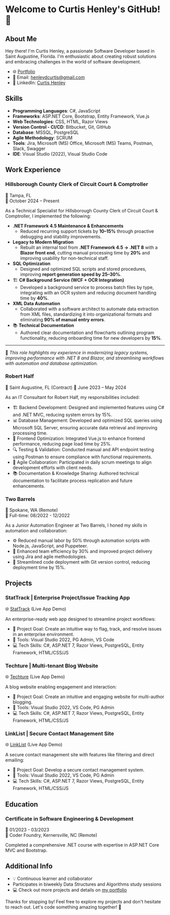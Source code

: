 # Welcome to Curtis Henley's GitHub! 👋

## About Me

Hey there! I'm Curtis Henley, a passionate Software Developer based in Saint Augustine, Florida. I'm enthusiastic about creating robust solutions and embracing challenges in the world of software development.

- 🌐 [Portfolio](https://curtishenley.dev/)
- 📧 Email: henleydcurtis@gmail.com
- 📱 LinkedIn: [Curtis Henley](https://www.linkedin.com/in/curtisdhenley/)

## Skills

- **Programming Languages**: C#, JavaScript
- **Frameworks**: ASP.NET Core, Bootstrap, Entity Framework, Vue.js
- **Web Technologies**: CSS, HTML, Razor Views
- **Version Control - CI/CD**: Bitbucket, Git, GitHub
- **Database**: MSSQL, PostgreSQL
- **Agile Methodology**: SCRUM
- **Tools**: Jira, Microsoft (MS) Office, Microsoft (MS) Teams, Postman, Slack, Swagger
- **IDE**: Visual Studio (2022), Visual Studio Code

## Work Experience

### Hillsborough County Clerk of Circuit Court & Comptroller
📍 Tampa, FL  
📅 October 2024 – Present  

As a Technical Specialist for Hillsborough County Clerk of Circuit Court & Comptroller, I implemented the following:

- **.NET Framework 4.5 Maintenance & Enhancements**  
  - Reduced recurring support tickets by **10–15%** through proactive debugging and stability improvements.  
- **Legacy to Modern Migration**  
  - Rebuilt an internal tool from **.NET Framework 4.5 → .NET 8** with a **Blazor front end**, cutting manual processing time by **20%** and improving usability for non-technical staff.
- **SQL Optimization**  
  - Designed and optimized SQL scripts and stored procedures, improving **report generation speed by 25–30%**.
- 🏗 **C# Background Service (WCF + OCR Integration)**  
  - Developed a background service to process batch files by type, integrating with an OCR system and reducing document handling time by **40%**.
- **XML Data Automation**  
  - Collaborated with a software architect to automate data extraction from XML files, standardizing it into organizational formats and eliminating **90% of manual entry errors**.
- 📚 **Technical Documentation**  
  - Authored clear documentation and flowcharts outlining program functionality, reducing onboarding time for new developers by **15%**. 
---
📌 *This role highlights my experience in modernizing legacy systems, improving performance with .NET 8 and Blazor, and streamlining workflows with automation and database optimization.*


### Robert Half
📍 Saint Augustine, FL (Contract)
📅 June 2023 – May 2024

As an IT Consultant for Robert Half, my responsibilities included:

- 🏗 Backend Development: Designed and implemented features using C# and .NET MVC, reducing system errors by 15%.
- 📊 Database Management: Developed and optimized SQL queries using Microsoft SQL Server, ensuring accurate data retrieval and improving processing time.
- 🚀 Frontend Optimization: Integrated Vue.js to enhance frontend performance, reducing page load time by 25%.
- 🔍 Testing & Validation: Conducted manual and API endpoint testing using Postman to ensure compliance with functional requirements.
- 📅 Agile Collaboration: Participated in daily scrum meetings to align development efforts with client needs.
- 📚 Documentation & Knowledge Sharing: Authored technical documentation to facilitate process replication and future enhancements.

### Two Barrels
📍 Spokane, WA (Remote)  
📅 Full-time: 08/2022 - 12/2022

As a Junior Automation Engineer at Two Barrels, I honed my skills in automation and collaboration:

- ⚙️ Reduced manual labor by 50% through automation scripts with Node.js, JavaScript, and Puppeteer.
- 🚀 Enhanced team efficiency by 30% and improved project delivery using Jira and agile methodologies.
- 🔄 Streamlined code deployment with Git version control, reducing deployment time by 15%.

## Projects

### StatTrack | Enterprise Project/Issue Tracking App
🌐 [StatTrack](https://stattrack-production.up.railway.app/) (Live App Demo)

An enterprise-ready web app designed to streamline project workflows:

- 🚀 Project Goal: Create an intuitive way to flag, track, and resolve issues in an enterprise environment.
- 🧰 Tools: Visual Studio 2022, PG Admin, VS Code
- 💻 Tech Skills: C#, ASP.NET 7, Razor Views, PostgreSQL, Entity Framework, HTML/CSS/JS

### Techture | Multi-tenant Blog Website
🌐 [Techture](https://techture-production.up.railway.app/) (Live App Demo)

A blog website enabling engagement and interaction:

- 🚀 Project Goal: Create an intuitive and engaging website for multi-author blogging.
- 🧰 Tools: Visual Studio 2022, VS Code, PG Admin
- 💻 Tech Skills: C#, ASP.NET 7, Razor Views, PostgreSQL, Entity Framework, HTML/CSS/JS

### LinkList | Secure Contact Management Site
🌐 [LinkList](https://linklist-production.up.railway.app/) (Live App Demo)

A secure contact management site with features like filtering and direct emailing:

- 🚀 Project Goal: Develop a secure contact management system.
- 🧰 Tools: Visual Studio 2022, VS Code, PG Admin
- 💻 Tech Skills: C#, ASP.NET 7, Razor Views, PostgreSQL, Entity Framework, HTML/CSS/JS

## Education

### Certificate in Software Engineering & Development
📅 01/2023 - 03/2023  
🏢 Coder Foundry, Kernersville, NC (Remote)

Completed a comprehensive .NET course with expertise in ASP.NET Core MVC and Bootstrap.

## Additional Info

- 💡 Continuous learner and collaborator
 - Participates in biweekly Data Structures and Algorithms study sessions
- 💻 Check out more projects and details on [my portfolio](https://curtishenley.dev/#Challenges)

Thanks for stopping by! Feel free to explore my projects and don't hesitate to reach out. Let's code something amazing together! 🚀
